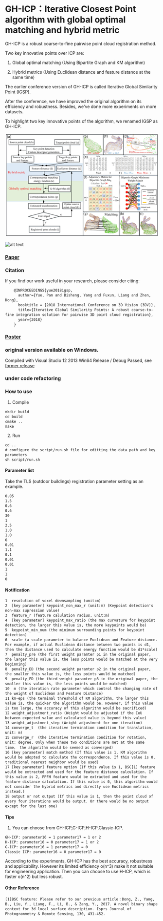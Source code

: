 # GH-ICP：Iterative Closest Point algorithm with global optimal matching and hybrid metric 
GH-ICP is a robust coarse-to-fine pairwise point cloud registration method. 

Two key innovative points over ICP are: 

1. Global optimal matching (Using Bipartite Graph and KM algorithm)

2. Hybrid metrics (Using Euclidean distance and feature distance at the same time)

The earlier conference version of GH-ICP is called Iterative Global Similarity Point (IGSP).

After the conference, we have improved the original algorithm on its efficiency and robustness. Besides, we've done more experiments on more datasets. 

To highlight two key innovative points of the algorithm, we renamed IGSP as GH-ICP.

 ![alt text](img/GH-ICPworkflow.jpg)
 
 ![alt text](img/showresult2.jpg)
 
### [Paper](https://ieeexplore.ieee.org/abstract/document/8490968) 

### Citation
If you find our work useful in your research, please consider citing:
        
        @INPROCEEDINGS{yue2018igsp,    
          author={Yue, Pan and Bisheng, Yang and Fuxun, Liang and Zhen, Dong},
          booktitle = {2018 International Conference on 3D Vision (3DV)},
          title={Iterative Global Similarity Points: A robust coarse-to-fine integration solution for pairwise 3D point cloud registration},
          year={2018}
        }

### [Poster](https://github.com/YuePanEdward/YuePanEdward.github.io/blob/master/assets/3DVposter.pdf)

### original version available on Windows.
Compiled with Visual Studio 12 2013 Win64 Release / Debug Passed, see [former release](https://github.com/YuePanEdward/GH-ICP/releases)


### under code refactoring

### How to use 

1. Compile
```
mkdir build
cd build
cmake ..
make 
```

2. Run
```
cd ..
# configure the script/run.sh file for editting the data path and key parameters
sh script/run.sh
```



#### Parameter list 
Take the TLS (outdoor buildings) registration parameter setting as an example.
```
0.05
1.5
0.6
0.6
30
1
2.5
1.0
1.0
6
0.01
1.1
0.1
0.01
0.01
1
1
0
```

#### Notification
```
1  resolution of voxel downsampling (unit:m)
2  [key parameter] keypoint_non_max_r (unit:m) (Keypoint detection's non-max supression value)  
3  feature_r (feature calulation radius, unit:m) 
4  [key parameter] keypoint_max_ratio (the max curvature for keypoint detection, the larger this value is, the more keypoints would be)
5  keypoint_min_num (the minimum surrounding points for keypoint detection)
6  scale (a scale parameter to balance Euclidean and Feature distance. For example, if actual Euclidean distance between two points is d1, then the distance used to calculate energy function would be d1*scale)
7  penalty_pre (the first weight paramter p1 in the original paper, the larger this value is, the less points would be matched at the very beginning)
8  penalty_ED (the second weight paramter p2 in the original paper, the smaller this value is, the less points would be matched)
9  penalty_FD (the third weight paramter p3 in the original paper, the smaller this value is, the less points would be matched)
10  m (the iteration rate parameter which control the changing rate of the weight of Euclidean and Feature Distance)
11 km-eps (the terminal threshold of KM algorithm, the larger this value is, the quicker the algorithm would be. However, if this value is too large, the accuracy of this algorithm would be sacrificed)
12 weight_adjustment_ratio (Weight would be adjusted if the IoU between expected value and calculated value is beyond this value)   
13 weight_adjustment_step (Weight adjustment for one iteration) 
14 converge_t  (the iterative termination condition for translation, unit: m)
15 converge_r  (the iterative termination condition for rotation, unit: degree. Only when these two conditions are met at the same time， the algorithm would be seemed as converged)
16 [key parameter] match method (If this value is 1, KM algorithm would be adopted to calculate the correspondence. If this value is 0, traditional nearest neighbor would be used)
17 [key parameter] feature option (If this value is 1, BSC[1] feature would be extracted and used for the feature distance calculation. If this value is 2, FPFH feature would be extracted and used for the feature distance calculation. If this value is 0, this algorithm would not consider the hybrid metrics and directly use Euclidean metrics instead.)
18 output or not output (If this value is 1, then the point cloud of every four iterations would be output. Or there would be no output except for the last one)
```

#### Tips

1. You can choose from GH-ICP,G-ICP,H-ICP,Classic-ICP.
```
GH-ICP: parameter16 = 1 parameter17 = 1 or 2
H-ICP: parameter16 = 0 parameter17 = 1 or 2
G-ICP: parameter16 = 1 parameter17 = 0
Classic ICP: parameter16 = 0 parameter17 = 0
```   
   According to the experiments, GH-ICP has the best accuracy, robustness and applicability. However its limited efficiency o(n^3) make it not suitable for engineering application. Then you can choose to use H-ICP, which is faster o(n^2) but less robust.

#### Other Reference

```
[1]BSC feature: Please refer to our previous article：Dong, Z., Yang, B., Liu, Y., Liang, F., Li, B., & Zang, Y., 2017. A novel binary shape context for 3d local surface description. Isprs Journal of Photogrammetry & Remote Sensing, 130, 431-452.
```